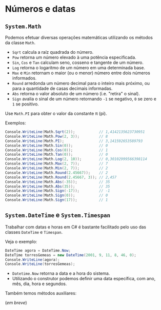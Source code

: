 # Números e datas

## `System.Math`

Podemos efetuar diversas operações matemáticas utilizando os métodos da classe `Math`.

* `Sqrt` calcula a raíz quadrada do número.
* `Pow` retorna um número elevado à uma potência especificada.
* `Sin`, `Cos` e `Tan` calculam seno, cosseno e tangente de um número.
* `Log` retorna o logaritmo de um número em uma determinada base.
* `Max` e `Min` retornam o maior (ou o menor) número entre dois números informados.
* `Round` arredonda um número decimal para o inteiro mais próximo, ou para a quantidade de casas decimais informadas.
* `Abs` retorna o valor absoluto de um número (i.e. "retira" o sinal).
* `Sign` avalia o sinal de um número retornando `-1` se negativo, `0` se zero e `1` se positivo.

Use `Math.PI` para obter o valor da constante π (pi).

Exemplos:

```cs
Console.WriteLine(Math.Sqrt(2));           // 1,4142135623730951
Console.WriteLine(Math.Pow(2, 3));         // 8
Console.WriteLine(Math.PI);                // 3,141592653589793
Console.WriteLine(Math.Sin(0));            // 0
Console.WriteLine(Math.Cos(0));            // 1
Console.WriteLine(Math.Tan(0));            // 0
Console.WriteLine(Math.Log(2, 10));        // 0,30102999566398114
Console.WriteLine(Math.Max(2, 7));         // 7
Console.WriteLine(Math.Min(2, 7));         // 2
Console.WriteLine(Math.Round(2.45667));    // 2
Console.WriteLine(Math.Round(2.45667, 3)); // 2,457
Console.WriteLine(Math.Abs(-35));          // 35
Console.WriteLine(Math.Abs(35));           // 35
Console.WriteLine(Math.Sign(-17));         // -1
Console.WriteLine(Math.Sign(0));           // 0
Console.WriteLine(Math.Sign(17));          // 1
```

## `System.DateTime` e `System.Timespan`

Trabalhar com datas e horas em C# é bastante facilitado pelo uso das classes `DateTime` e `Timespan`.

Veja o exemplo:

```cs
DateTime agora = DateTime.Now;
DateTime torresGemeas = new DateTime(2001, 9, 11, 8, 46, 0);
Console.WriteLine(agora);
Console.WriteLine(torresGemeas);
```

* `Datetime.Now` retorna a data e a hora do sistema.
* Utilizando o construtor podemos definir uma data específica, com ano, mês, dia, hora e segundos.

Também temos métodos auxiliares:

(_em breve_)


